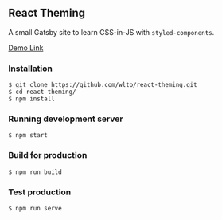 ## React Theming

A small Gatsby site to learn CSS-in-JS with `styled-components`.

[Demo Link](https://react-theming.now.sh/)

### Installation

```
$ git clone https://github.com/wlto/react-theming.git
$ cd react-theming/
$ npm install
```

### Running development server

```
$ npm start
```

### Build for production

```
$ npm run build
```

### Test production

```
$ npm run serve
```